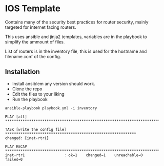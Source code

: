 # IOS Template
Contains many of the security best practices for router security, mainly targeted for internet facing routers.

This uses ansible and jinja2 templates, variables are in the playbook to simplify the ammount of files.

List of routers is in the inventory file, this is used for the hostname and filename.conf of the config.

## Installation
- Install ansiblem any version should work.
- Clone the repo
- Edit the files to your liking
- Run the playbook

```
ansible-playbook playbook.yml -i inventory

PLAY [all] ******************************************************************************

TASK [write the config file] ************************************************************
changed: [inet-rtr1]

PLAY RECAP ******************************************************************************
inet-rtr1                  : ok=1    changed=1    unreachable=0    failed=0
```